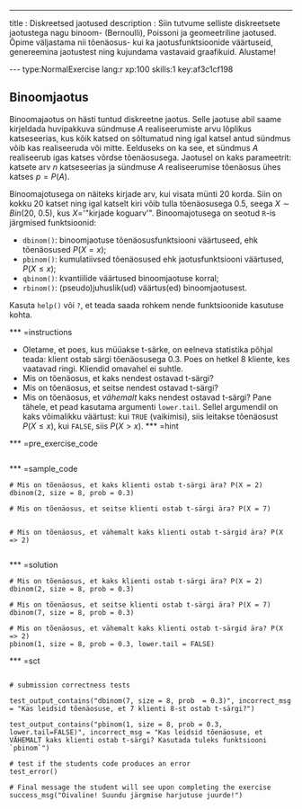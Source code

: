 ---
title       : Diskreetsed jaotused
description : Siin tutvume selliste diskreetsete jaotustega nagu binoom- (Bernoulli), Poissoni ja geomeetriline jaotused. Õpime väljastama nii tõenäosus- kui ka jaotusfunktsioonide väärtuseid, genereemina jaotustest ning kujundama vastavaid graafikuid. Alustame!

--- type:NormalExercise lang:r xp:100 skills:1 key:af3c1cf198
## Binoomjaotus
Binoomajaotus on hästi tuntud diskreetne jaotus. Selle jaotuse abil saame kirjeldada huvipakkuva sündmuse $A$ realiseerumiste arvu lõplikus katseseerias, kus kõik katsed on sõltumatud ning igal katsel antud sündmus võib kas realiseeruda või mitte. Eelduseks on ka see, et sündmus $A$ realiseerub igas katses võrdse tõenäosusega. Jaotusel on kaks parameetrit: katsete arv $n$ katseseerias ja sündmuse $A$ realiseerumise tõenäosus ühes katses $p = P(A)$.

Binoomajotusega on näiteks kirjade arv, kui visata münti 20 korda. Siin on kokku 20 katset ning igal katselt kiri võib tulla tõenäosusega 0.5, seega $X\sim Bin(20,\ 0.5)$, kus $X$='"kirjade koguarv'". Binoomajotusega on seotud `R`-is järgmised funktsioonid:

* `dbinom()`: binoomjaotuse tõenäosusfunktsiooni väärtuseed, ehk tõenäosused $P(X = x)$;
* `pbinom()`: kumulatiivsed tõenäosused ehk jaotusfunktsiooni väärtused, $P(X \leq x)$;
* `qbinom()`: kvantiilide väärtused binoomjaotuse korral;
* `rbinom()`: (pseudo)juhuslik(ud) väärtus(ed) binoomjaotusest.

Kasuta `help()` või `?`, et teada saada rohkem nende funktsioonide kasutuse kohta.

*** =instructions
* Oletame, et poes, kus müüakse t-särke, on eelneva statistika põhjal teada: klient ostab särgi tõenäosusega 0.3. Poes on hetkel 8 kliente, kes vaatavad ringi. Kliendid omavahel ei suhtle.
* Mis on tõenäosus, et kaks nendest ostavad t-särgi?
* Mis on tõenäosus, et seitse nendest ostavad t-särgi?
* Mis on tõenäosus, et *vähemalt* kaks nendest ostavad t-särgi? Pane tähele, et pead kasutama argumenti `lower.tail`. Sellel argumendil on kaks võimalikku väärtust: kui `TRUE` (vaikimisi), siis leitakse tõenäosust $P(X\leq x)$, kui `FALSE`, siis $P(X>x)$.
*** =hint

*** =pre_exercise_code
```{r}

```

*** =sample_code
```{r}
# Mis on tõenäosus, et kaks klienti ostab t-särgi ära? P(X = 2)
dbinom(2, size = 8, prob = 0.3)

# Mis on tõenäosus, et seitse klienti ostab t-särgi ära? P(X = 7)


# Mis on tõenäosus, et vähemalt kaks klienti ostab t-särgid ära? P(X => 2)


```

*** =solution
```{r}
# Mis on tõenäosus, et kaks klienti ostab t-särgi ära? P(X = 2)
dbinom(2, size = 8, prob = 0.3)

# Mis on tõenäosus, et seitse klienti ostab t-särgi ära? P(X = 7)
dbinom(7, size = 8, prob = 0.3)

# Mis on tõenäosus, et vähemalt kaks klienti ostab t-särgid ära? P(X => 2)
pbinom(1, size = 8, prob = 0.3, lower.tail = FALSE)

```

*** =sct
```{r}

# submission correctness tests

test_output_contains("dbinom(7, size = 8, prob  = 0.3)", incorrect_msg = "Kas leidsid tõenäosuse, et 7 klienti 8-st ostab t-särgi?")

test_output_contains("pbinom(1, size = 8, prob = 0.3, lower.tail=FALSE)", incorrect_msg = "Kas leidsid tõenäosuse, et VÄHEMALT kaks klienti ostab t-särgi? Kasutada tuleks funktsiooni `pbinom`")

# test if the students code produces an error
test_error()

# Final message the student will see upon completing the exercise
success_msg("Oivaline! Suundu järgmise harjutuse juurde!")

```


